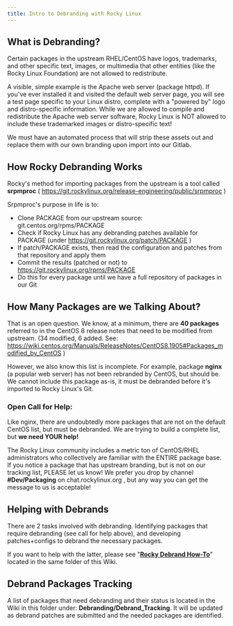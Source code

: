```yaml
---
title: Intro to Debranding with Rocky Linux
---
```


## What is Debranding?

Certain packages in the upstream RHEL/CentOS have logos, trademarks, and other specific text, images, or multimedia that other entities (like the Rocky Linux Foundation) are not allowed to redistribute.

A visible, simple example is the Apache web server (package httpd).  If you've ever installed it and visited the default web server page, you will see a test page specific to your Linux distro, complete with a "powered by" logo and distro-specific information.  While we are allowed to compile and redistribute the Apache web server software, Rocky Linux is NOT allowed to include these trademarked images or distro-specific text!

We must have an automated process that will strip these assets out and replace them with our own branding upon import into our Gitlab.

## How Rocky Debranding Works

Rocky's method for importing packages from the upstream is a tool called **srpmproc** ( https://git.rockylinux.org/release-engineering/public/srpmproc )

Srpmproc's purpose in life is to:

- Clone PACKAGE from our upstream source: git.centos.org/rpms/PACKAGE
- Check if Rocky Linux has any debranding patches available for PACKAGE (under https://git.rockylinux.org/patch/PACKAGE )
- If patch/PACKAGE exists, then read the configuration and patches from that repository and apply them
- Commit the results (patched or not) to https://git.rockylinux.org/rpms/PACKAGE
- Do this for every package until we have a full repository of packages in our Git

## How Many Packages are we Talking About?

That is an open question.  We know, at a minimum, there are **40 packages** referred to in the CentOS 8 release notes that need to be modified from upstream.  (34 modified, 6 added.  See:  https://wiki.centos.org/Manuals/ReleaseNotes/CentOS8.1905#Packages_modified_by_CentOS )

However, we also know this list is incomplete.  For example, package **nginx** (a popular web server) has not been rebranded by CentOS, but should be.  We cannot include this package as-is, it must be debranded before it's imported to Rocky Linux's Git.

### Open Call for Help:
Like nginx, there are undoubtedly more packages that are not on the default CentOS list, but must be debranded.  We are trying to build a complete list, but **we need YOUR help!**

The Rocky Linux community includes a metric ton of CentOS/RHEL administrators who collectively are familiar with the ENTIRE package base.  If you notice a package that has upstream branding, but is not on our tracking list, PLEASE let us know!  We prefer you drop by channel **#Dev/Packaging** on chat.rockylinux.org , but any way you can get the message to us is acceptable!

## Helping with Debrands

There are 2 tasks involved with debranding.  Identifying packages that require debranding (see call for help above), and developing patches+configs to debrand the necessary packages.

If you want to help with the latter, please see "**[Rocky Debrand How-To](/team/development/debranding/Debrand_Howto)**" located in the same folder of this Wiki.

## Debrand Packages Tracking

A list of packages that need debranding and their status is located in the Wiki in this folder under: **Debranding/Debrand_Tracking**.  It will be updated as debrand patches are submitted and the needed packages are identified.
